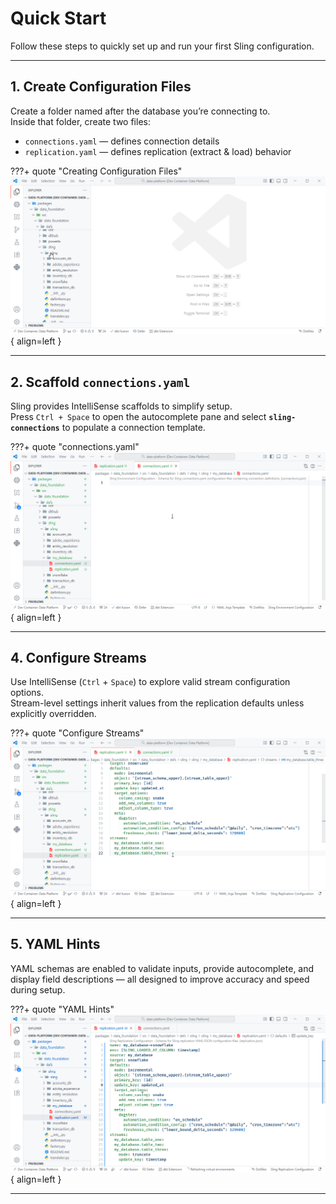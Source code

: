# Quick Start

Follow these steps to quickly set up and run your first Sling configuration.

---

## 1. Create Configuration Files

Create a folder named after the database you’re connecting to.  
Inside that folder, create two files:

- `connections.yaml` — defines connection details  
- `replication.yaml` — defines replication (extract & load) behavior

???+ quote "Creating Configuration Files"
    ![Sling Files](../../../img/sling/1_files.gif){ align=left }

---

## 2. Scaffold `connections.yaml`

Sling provides IntelliSense scaffolds to simplify setup.  
Press `Ctrl + Space` to open the autocomplete pane and select **`sling-connections`** to populate a connection template.

???+ quote "connections.yaml"
    ![Sling Connections](../../../img/sling/2_connections.gif){ align=left }

---

## 4. Configure Streams

Use IntelliSense (`Ctrl` + `Space`) to explore valid stream configuration options.  
Stream-level settings inherit values from the replication defaults unless explicitly overridden.

???+ quote "Configure Streams"
    ![Sling Stream](../../../img/sling/4_streams.gif){ align=left }

---

## 5. YAML Hints

YAML schemas are enabled to validate inputs, provide autocomplete, and display field descriptions — all designed to improve accuracy and speed during setup.

???+ quote "YAML Hints"
    ![YAML Hints](../../../img/sling/5_hints.gif){ align=left }

---